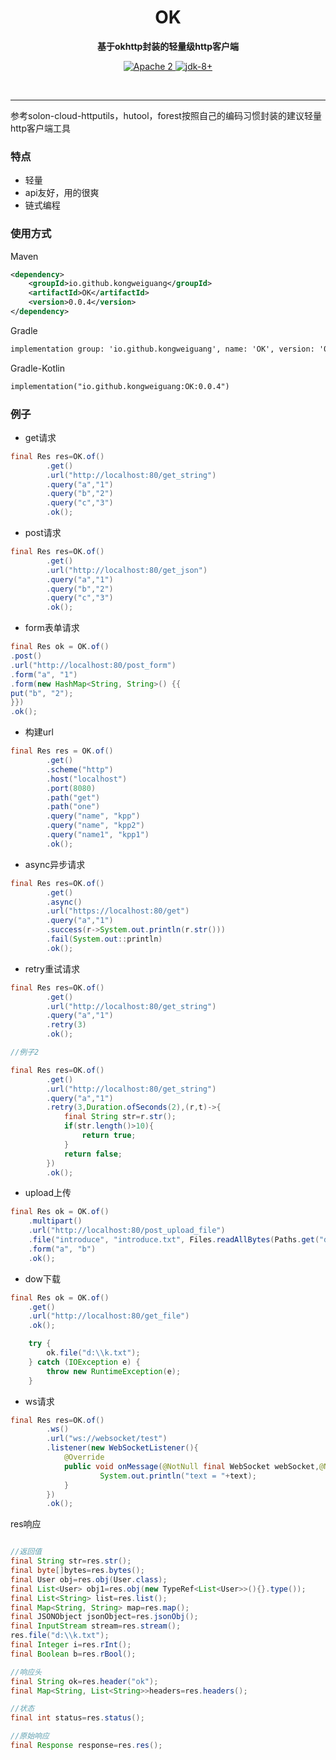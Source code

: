 <h1 align="center" style="text-align:center;">
  OK
</h1>
<p align="center">
	<strong>基于okhttp封装的轻量级http客户端</strong>
</p>

<p align="center">
    <a target="_blank" href="https://www.apache.org/licenses/LICENSE-2.0.txt">
		<img src="https://img.shields.io/:license-Apache2-blue.svg" alt="Apache 2" />
	</a>
    <a target="_blank" href="https://www.oracle.com/java/technologies/javase/javase-jdk8-downloads.html">
		<img src="https://img.shields.io/badge/JDK-8+-green.svg" alt="jdk-8+" />
	</a>
    <br />
</p>

<br/>

<hr />


参考solon-cloud-httputils，hutool，forest按照自己的编码习惯封装的建议轻量http客户端工具

### 特点

* 轻量
* api友好，用的很爽
* 链式编程

### 使用方式
Maven
```xml
<dependency>
    <groupId>io.github.kongweiguang</groupId>
    <artifactId>OK</artifactId>
    <version>0.0.4</version>
</dependency>
```

Gradle
```xml
implementation group: 'io.github.kongweiguang', name: 'OK', version: '0.0.4'
```

Gradle-Kotlin
```xml
implementation("io.github.kongweiguang:OK:0.0.4")
```


### 例子

- get请求

```java
final Res res=OK.of()
        .get()
        .url("http://localhost:80/get_string")
        .query("a","1")
        .query("b","2")
        .query("c","3")
        .ok();
```

- post请求

```java
final Res res=OK.of()
        .get()
        .url("http://localhost:80/get_json")
        .query("a","1")
        .query("b","2")
        .query("c","3")
        .ok();
```

- form表单请求
```java
final Res ok = OK.of()
.post()
.url("http://localhost:80/post_form")
.form("a", "1")
.form(new HashMap<String, String>() {{
put("b", "2");
}})
.ok();
```

- 构建url
```java
final Res res = OK.of()
        .get()
        .scheme("http")
        .host("localhost")
        .port(8080)
        .path("get")
        .path("one")
        .query("name", "kpp")
        .query("name", "kpp2")
        .query("name1", "kpp1")
        .ok();
```


- async异步请求

```java
final Res res=OK.of()
        .get()
        .async()
        .url("https://localhost:80/get")
        .query("a","1")
        .success(r->System.out.println(r.str()))
        .fail(System.out::println)
        .ok();
```

- retry重试请求

```java
final Res res=OK.of()
        .get()
        .url("http://localhost:80/get_string")
        .query("a","1")
        .retry(3)
        .ok();

//例子2

final Res res=OK.of()
        .get()
        .url("http://localhost:80/get_string")
        .query("a","1")
        .retry(3,Duration.ofSeconds(2),(r,t)->{
            final String str=r.str();
            if(str.length()>10){
                return true;
            }
            return false;
        })
        .ok();
```

- upload上传
```java
final Res ok = OK.of()
    .multipart()
    .url("http://localhost:80/post_upload_file")
    .file("introduce", "introduce.txt", Files.readAllBytes(Paths.get("d:\\k.txt")))
    .form("a", "b")
    .ok();
```

- dow下载
```java
final Res ok = OK.of()
    .get()
    .url("http://localhost:80/get_file")
    .ok();

    try {
        ok.file("d:\\k.txt");
    } catch (IOException e) {
        throw new RuntimeException(e);
    }
```

- ws请求

```java
final Res res=OK.of()
        .ws()
        .url("ws://websocket/test")
        .listener(new WebSocketListener(){
            @Override
            public void onMessage(@NotNull final WebSocket webSocket,@NotNull final String text){
                    System.out.println("text = "+text);
            }
        })
        .ok();
```

res响应

```java

//返回值
final String str=res.str();
final byte[]bytes=res.bytes();
final User obj=res.obj(User.class);
final List<User> obj1=res.obj(new TypeRef<List<User>>(){}.type());
final List<String> list=res.list();
final Map<String, String> map=res.map();
final JSONObject jsonObject=res.jsonObj();
final InputStream stream=res.stream();
res.file("d:\\k.txt");
final Integer i=res.rInt();
final Boolean b=res.rBool();

//响应头
final String ok=res.header("ok");
final Map<String, List<String>>headers=res.headers();

//状态
final int status=res.status();

//原始响应
final Response response=res.res();

```